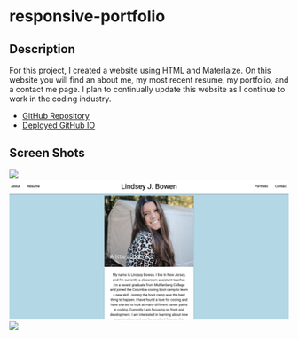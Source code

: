 # responsive-portfolio
## Description
For this project, I created a website using HTML and Materlaize. On this website you will find an about me, my most recent resume, my portfolio, and a contact me page. I plan to continually update this website as I continue to work in the coding industry. 

* [GitHub Repository](https://github.com/lindseybowen/responsive-portfolio)
* [Deployed GitHub IO](https://lindseybowen.github.io/responsive-portfolio/)

## Screen Shots 
![](images/Main.png)
![](images/About.png)
![](images/Portfolio)


